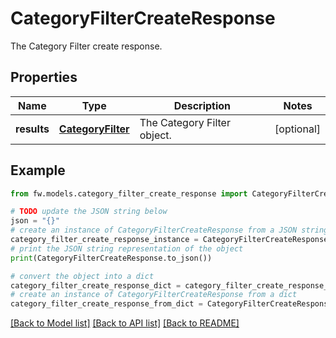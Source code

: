 # CategoryFilterCreateResponse

The Category Filter create response.

## Properties

Name | Type | Description | Notes
------------ | ------------- | ------------- | -------------
**results** | [**CategoryFilter**](CategoryFilter.md) | The Category Filter object. | [optional] 

## Example

```python
from fw.models.category_filter_create_response import CategoryFilterCreateResponse

# TODO update the JSON string below
json = "{}"
# create an instance of CategoryFilterCreateResponse from a JSON string
category_filter_create_response_instance = CategoryFilterCreateResponse.from_json(json)
# print the JSON string representation of the object
print(CategoryFilterCreateResponse.to_json())

# convert the object into a dict
category_filter_create_response_dict = category_filter_create_response_instance.to_dict()
# create an instance of CategoryFilterCreateResponse from a dict
category_filter_create_response_from_dict = CategoryFilterCreateResponse.from_dict(category_filter_create_response_dict)
```
[[Back to Model list]](../README.md#documentation-for-models) [[Back to API list]](../README.md#documentation-for-api-endpoints) [[Back to README]](../README.md)


